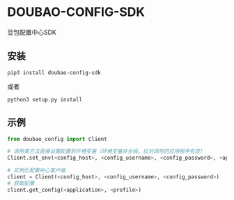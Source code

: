 # DOUBAO-CONFIG-SDK

豆包配置中心SDK

## 安装

```
pip3 install doubao-config-sdk
```

或者

```
python3 setup.py install
```

## 示例

```python
from doubao_config import Client

# 调用类方法直接设置配置到环境变量（环境变量非全局，仅对调用的应用程序有效）
Client.set_env(<config_host>, <config_username>, <config_password>, <application>, <profile>)

# 实例化配置中心客户端
client = Client(<config_host>, <config_username>, <config_password>)
# 获取配置
client.get_config(<application>, <profile>)
```

